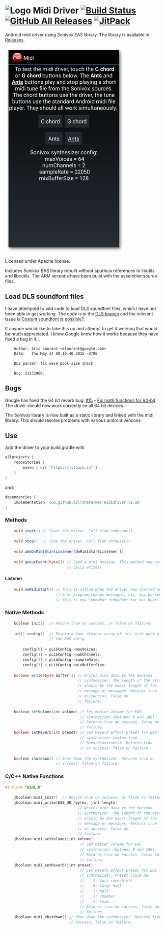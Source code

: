 # ![Logo](app/src/main/res/drawable-hdpi/ic_launcher.png) Midi Driver [![Build Status](https://travis-ci.org/billthefarmer/mididriver.svg?branch=master)](https://travis-ci.org/billthefarmer/mididriver) [![GitHub All Releases](https://img.shields.io/github/downloads/billthefarmer/mididriver/total)](https://github.com/billthefarmer/mididriver/releases) [![JitPack](https://jitpack.io/v/billthefarmer/mididriver.svg)](https://jitpack.io/#billthefarmer/mididriver)

Android midi driver using Sonivox EAS library. The library is
available in
[Releases](https://github.com/billthefarmer/mididriver/releases).

![](https://github.com/billthefarmer/billthefarmer.github.io/raw/master/images/miditest.png)

Licensed under Apache license.

Includes Sonivox EAS library rebuilt without spurious references to
libutils and libcutils. The ARM versions have been build with the
assembler source files.

## Load DLS soundfont files
I have attempted to add code to load DLS soundfont files, which I have not been able to get working.
The code is in the [DLS branch](https://github.com/billthefarmer/mididriver/tree/DLS) and the
relevent issue is [Costum soundfont is possible?](https://github.com/billthefarmer/mididriver/issues/21).

If anyone would like to take this up and attempt to get it working that would be much appreciated. I
know Google know how it works because they have fixed a bug in it...
```
    Author: Eric Laurent <elaurent@google.com>
    Date:   Thu May 14 09:10:40 2015 -0700

    DLS parser: fix wave pool size check.

    Bug: 21132860.
```

## Bugs
Google has fixed the 64 bit reverb bug:
[#15](https://github.com/billthefarmer/mididriver/issues/15) -
[Fix math functions for 64-bit](https://github.com/android/platform_external_sonivox/commit/d216e303f65f5e36ffba92d342a8c61f753c98d7). The
driver should now work correctly on all 64 bit devices.

The Sonivox library is now built as a static library and linked with
the midi library. This should resolve problems with various android
versions.

## Use
Add the driver to your build.gradle with
```gradle
allprojects {
    repositories {
        maven { url "https://jitpack.io" }
    }
}
```
and:
```gradle
dependencies {
    implementation 'com.github.billthefarmer:mididriver:v1.18'
}
```

### Methods
```java
    void start() // Start the driver. Call from onResume().

    void stop()  // Stop the driver. Call from onPause();

    void addOnMidiStartListener(OnMidiStartListener l);

    void queueEvent(byte[]) // Send a midi message. This method now just
                            // calls write()
```
#### Listener
```java
    void onMidiStart() // This is called when the driver has started so
                       // that program change messages, etc, may be sent.
                       // This is now somewhat redundant but has been left in.
```
### Native Methods
```java
    boolean init()  // Return true on success, or false on failure.
	
    int[] config()  // Return a four element array of ints with part of
                    // the EAS onfig:

        config[0] = pLibConfig->maxVoices;
        config[1] = pLibConfig->numChannels;
        config[2] = pLibConfig->sampleRate;
        config[3] = pLibConfig->mixBufferSize;

    boolean write(byte buffer[]) // Writes midi data to the Sonivox
                                 // synthesizer. The length of the array
                                 // should be the exact length of the
                                 // message or messages. Returns true
                                 // on success, false on
                                 // failure.

    boolean setVolume(int volume) // Set master volume for EAS
                                  // synthesizer (between 0 and 100).
                                  // Returns true on success, false on
                                  // failure.
    boolean setReverb(int preset) // Set Reverb effect preset for EAS
                                  // synthesizer (value from
                                  // ReverbConstants). Returns true
                                  // on success, false on failure.

    boolean shutdown() // Shut down the synthesizer. Returns true on
                       // success, false on failure.
```
### C/C++ Native Functions
```c++
#include "midi.h"

    jboolean midi_init()  // Return true on success, or false on failure.
    jboolean midi_write(EAS_U8 *bytes, jint length)
                                 // Writes midi data to the Sonivox
                                 // synthesizer. The length of the array
                                 // should be the exact length of the
                                 // message or messages. Returns true
                                 // on success, false on
                                 // failure.
    jboolean midi_setVolume(jint volume)
                                  // Set master volume for EAS
                                  // synthesizer (between 0 and 100).
                                  // Returns true on success, false on
                                  // failure.
    jboolean midi_setReverb(jint preset)
                                  // Set Reverb effect preset for EAS
                                  // synthesizer. Preset could be:
                                  //   -1: turn reverb off
                                  //    0: large hall
                                  //    1: hall
                                  //    2: chamber
                                  //    3: room.
                                  // Returns true on success, false on
                                  // failure.
    jboolean midi_shutdown() // Shut down the synthesizer. Returns true on
                             // success, false on failure.
```
